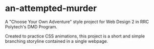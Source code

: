 # an-attempted-murder
A "Choose Your Own Adventure" style project for Web Design 2 in RRC Polytech's DMD Program. 

Created to practice CSS animations, this project is a short and simple branching storyline contained in a single webpage. 
